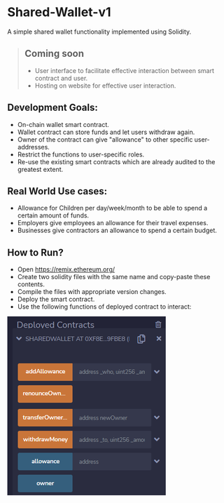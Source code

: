 # Shared-Wallet-v1
A simple shared wallet functionality implemented using Solidity.

> ## Coming soon
> - User interface to facilitate effective interaction between smart contract and user.
> - Hosting on website for effective user interaction.

## Development Goals:
- On-chain wallet smart contract.
- Wallet contract can store funds and let users withdraw again.
- Owner of the contract can give "allowance" to other specific user-addresses.
- Restrict the functions to user-specific roles.
- Re-use the existing smart contracts which are already audited to the greatest extent.

## Real World Use cases:
- Allowance for Children per day/week/month to be able to spend a certain amount of funds.
- Employers give employees an allowance for their travel expenses.
- Businesses give contractors an allowance to spend a certain budget.

## How to Run?
- Open https://remix.ethereum.org/
- Create two solidity files with the same name and copy-paste these contents.
- Compile the files with appropriate version changes.
- Deploy the smart contract.
- Use the following functions of deployed contract to interact:

![alt text](https://github.com/pps-19012/Shared-Wallet-v1/blob/main/sharedwallet.png)
